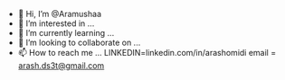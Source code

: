 - 👋 Hi, I’m @Aramushaa
- 👀 I’m interested in ...
- 🌱 I’m currently learning ...
- 💞️ I’m looking to collaborate on ...
- 📫 How to reach me ...
LINKEDIN=linkedin.com/in/arashomidi
email = arash.ds3t@gmail.com
<!---
Aramushaa/Aramushaa is a ✨ special ✨ repository because its `README.md` (this file) appears on your GitHub profile.
You can click the Preview link to take a look at your changes.
--->
